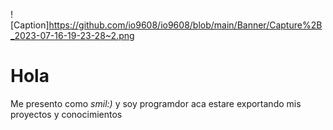![Caption]https://github.com/io9608/io9608/blob/main/Banner/Capture%2B_2023-07-16-19-23-28~2.png
# **Hola**
Me presento como *smil:)* y soy programdor aca estare exportando mis proyectos y conocimientos
